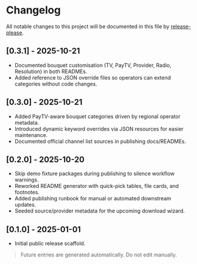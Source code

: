 # Changelog

All notable changes to this project will be documented in this file by [release-please](https://github.com/google-github-actions/release-please-action).

## [0.3.1] - 2025-10-21

- Documented bouquet customisation (TV, PayTV, Provider, Radio, Resolution) in both READMEs.
- Added reference to JSON override files so operators can extend categories without code changes.

## [0.3.0] - 2025-10-21

- Added PayTV-aware bouquet categories driven by regional operator metadata.
- Introduced dynamic keyword overrides via JSON resources for easier maintenance.
- Documented official channel list sources in publishing docs/READMEs.

## [0.2.0] - 2025-10-20

- Skip demo fixture packages during publishing to silence workflow warnings.
- Reworked README generator with quick-pick tables, file cards, and footnotes.
- Added publishing runbook for manual or automated downstream updates.
- Seeded source/provider metadata for the upcoming download wizard.

## [0.1.0] - 2025-01-01

- Initial public release scaffold.

> Future entries are generated automatically. Do not edit manually.
